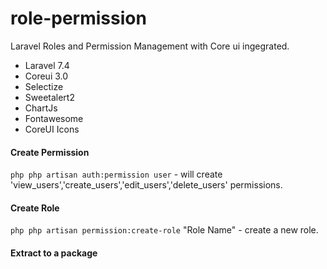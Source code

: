 # role-permission
Laravel Roles and Permission Management with Core ui ingegrated.

- Laravel 7.4
- Coreui 3.0
- Selectize
- Sweetalert2
- ChartJs
- Fontawesome
- CoreUI Icons

#### Create Permission
```php php artisan auth:permission user``` - will create 'view_users','create_users','edit_users','delete_users' permissions.


#### Create Role
```php php artisan permission:create-role``` "Role Name" - create a new role.


#### Extract to a package 
